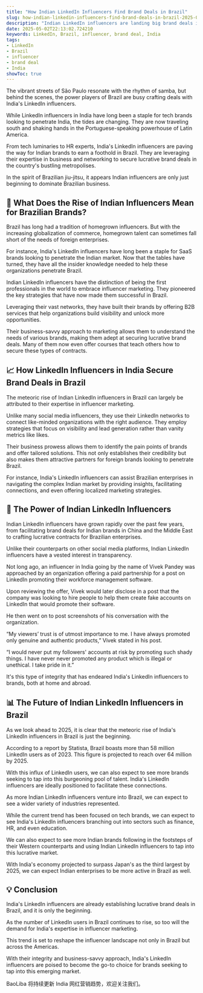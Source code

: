 ```yaml
---
title: "How Indian LinkedIn Influencers Find Brand Deals in Brazil"
slug: how-indian-linkedin-influencers-find-brand-deals-in-brazil-2025-05-02
description: "Indian LinkedIn influencers are landing big brand deals in Brazil, thanks to their strategies that focus on global markets."
date: 2025-05-02T22:13:02.724210
keywords: LinkedIn, Brazil, influencer, brand deal, India
tags:
- LinkedIn
- Brazil
- influencer
- brand deal
- India
showToc: true
---
```


The vibrant streets of São Paulo resonate with the rhythm of samba, but behind the scenes, the power players of Brazil are busy crafting deals with India's LinkedIn influencers.

While LinkedIn influencers in India have long been a staple for tech brands looking to penetrate India, the tides are changing. They are now traveling south and shaking hands in the Portuguese-speaking powerhouse of Latin America.

From tech luminaries to HR experts, India's LinkedIn influencers are paving the way for Indian brands to earn a foothold in Brazil. They are leveraging their expertise in business and networking to secure lucrative brand deals in the country's bustling metropolises.

In the spirit of Brazilian jiu-jitsu, it appears Indian influencers are only just beginning to dominate Brazilian business.

## 🚀 What Does the Rise of Indian Influencers Mean for Brazilian Brands?

Brazil has long had a tradition of homegrown influencers. But with the increasing globalization of commerce, homegrown talent can sometimes fall short of the needs of foreign enterprises.

For instance, India's LinkedIn influencers have long been a staple for SaaS brands looking to penetrate the Indian market. Now that the tables have turned, they have all the insider knowledge needed to help these organizations penetrate Brazil.

Indian LinkedIn influencers have the distinction of being the first professionals in the world to embrace influencer marketing. They pioneered the key strategies that have now made them successful in Brazil.

Leveraging their vast networks, they have built their brands by offering B2B services that help organizations build visibility and unlock more opportunities.

Their business-savvy approach to marketing allows them to understand the needs of various brands, making them adept at securing lucrative brand deals. Many of them now even offer courses that teach others how to secure these types of contracts.

## 📈 How LinkedIn Influencers in India Secure Brand Deals in Brazil

The meteoric rise of Indian LinkedIn influencers in Brazil can largely be attributed to their expertise in influencer marketing.

Unlike many social media influencers, they use their LinkedIn networks to connect like-minded organizations with the right audience. They employ strategies that focus on visibility and lead generation rather than vanity metrics like likes.

Their business prowess allows them to identify the pain points of brands and offer tailored solutions. This not only establishes their credibility but also makes them attractive partners for foreign brands looking to penetrate Brazil.

For instance, India's LinkedIn influencers can assist Brazilian enterprises in navigating the complex Indian market by providing insights, facilitating connections, and even offering localized marketing strategies.

## 🧠 The Power of Indian LinkedIn Influencers

Indian LinkedIn influencers have grown rapidly over the past few years, from facilitating brand deals for Indian brands in China and the Middle East to crafting lucrative contracts for Brazilian enterprises.

Unlike their counterparts on other social media platforms, Indian LinkedIn influencers have a vested interest in transparency.

Not long ago, an influencer in India going by the name of Vivek Pandey was approached by an organization offering a paid partnership for a post on LinkedIn promoting their workforce management software.

Upon reviewing the offer, Vivek would later disclose in a post that the company was looking to hire people to help them create fake accounts on LinkedIn that would promote their software.

He then went on to post screenshots of his conversation with the organization.

“My viewers’ trust is of utmost importance to me. I have always promoted only genuine and authentic products,” Vivek stated in his post.

“I would never put my followers' accounts at risk by promoting such shady things. I have never never promoted any product which is illegal or unethical. I take pride in it.”

It's this type of integrity that has endeared India's LinkedIn influencers to brands, both at home and abroad.

## 📊 The Future of Indian LinkedIn Influencers in Brazil

As we look ahead to 2025, it is clear that the meteoric rise of India's LinkedIn influencers in Brazil is just the beginning.

According to a report by Statista, Brazil boasts more than 58 million LinkedIn users as of 2023. This figure is projected to reach over 64 million by 2025.

With this influx of LinkedIn users, we can also expect to see more brands seeking to tap into this burgeoning pool of talent. India's LinkedIn influencers are ideally positioned to facilitate these connections.

As more Indian LinkedIn influencers venture into Brazil, we can expect to see a wider variety of industries represented.

While the current trend has been focused on tech brands, we can expect to see India's LinkedIn influencers branching out into sectors such as finance, HR, and even education.

We can also expect to see more Indian brands following in the footsteps of their Western counterparts and using Indian LinkedIn influencers to tap into this lucrative market.

With India's economy projected to surpass Japan's as the third largest by 2025, we can expect Indian enterprises to be more active in Brazil as well.

## 💡 Conclusion

India's LinkedIn influencers are already establishing lucrative brand deals in Brazil, and it is only the beginning. 

As the number of LinkedIn users in Brazil continues to rise, so too will the demand for India's expertise in influencer marketing. 

This trend is set to reshape the influencer landscape not only in Brazil but across the Americas. 

With their integrity and business-savvy approach, India's LinkedIn influencers are poised to become the go-to choice for brands seeking to tap into this emerging market.

BaoLiba 将持续更新 India 网红营销趋势，欢迎关注我们。